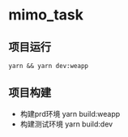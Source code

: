 # mimo_task

## 项目运行

`
yarn && yarn dev:weapp
`

## 项目构建

- 构建prd环境 yarn build:weapp
- 构建测试环境 yarn build:dev